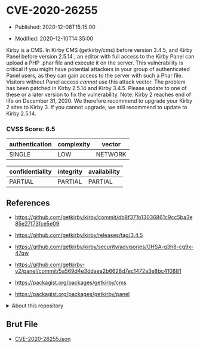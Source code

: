 # CVE-2020-26255

- Published: 2020-12-08T15:15:00

- Modified: 2020-12-10T14:35:00

Kirby is a CMS. In Kirby CMS (getkirby/cms) before version 3.4.5, and Kirby Panel before version 2.5.14 , an editor with full access to the Kirby Panel can upload a PHP .phar file and execute it on the server. This vulnerability is critical if you might have potential attackers in your group of authenticated Panel users, as they can gain access to the server with such a Phar file. Visitors without Panel access *cannot* use this attack vector. The problem has been patched in Kirby 2.5.14 and Kirby 3.4.5. Please update to one of these or a later version to fix the vulnerability. Note: Kirby 2 reaches end of life on December 31, 2020. We therefore recommend to upgrade your Kirby 2 sites to Kirby 3. If you cannot upgrade, we still recommend to update to Kirby 2.5.14.

### CVSS Score: **6.5**

| authentication | complexity | vector |
| --- | --- | --- |
| SINGLE | LOW | NETWORK |

| confidentiality | integrity | availability |
| --- | --- | --- |
| PARTIAL | PARTIAL | PARTIAL |

## References

* https://github.com/getkirby/kirby/commit/db8f371b13036861c9cc5ba3e85e27f73fce5e09

* https://github.com/getkirby/kirby/releases/tag/3.4.5

* https://github.com/getkirby/kirby/security/advisories/GHSA-g3h8-cg9x-47qw

* https://github.com/getkirby-v2/panel/commit/5a569d4e3ddaea2b6628d7ec1472a3e8bc410881

* https://packagist.org/packages/getkirby/cms

* https://packagist.org/packages/getkirby/panel

<details>
<summary>About this repository</summary> 

  This repository is part of the project [Live Hack CVE](https://github.com/Live-Hack-CVE). Main website can be found [www.live-hack.org](https://www.live-hack.org) 
  
  Made by [Sn0wAlice](https://github.com/Sn0wAlice) for the people that care about security and need to have a feed of the latest CVEs. Hope you enjoy it, don't forget to star the repo and follow me on [Twitter](https://twitter.com/Sn0wAlice) and [Github](https://github.com/Sn0wAlice). And that is my [personnal website](https://www.alice-snow.me/)

  - [Home Page](https://github.com/Live-Hack-CVE)
  - [Framework](https://github.com/Live-Hack-CVE/cve-framework)
  - [CVE database](https://github.com/Live-Hack-CVE/full_database)
  - [Changelog](https://github.com/Live-Hack-CVE/Changelog)
</details>

## Brut File

* [CVE-2020-26255.json](https://raw.githubusercontent.com/Live-Hack-CVE/full_database/main/cves/2020/CVE-2020-26255.json)

